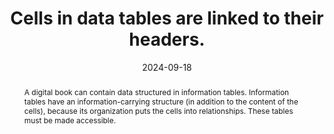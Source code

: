 ---
N: '236'
Rubrique: Structure et code
title: Cells in data tables are linked to their headers.
abstract: "A digital book can contain data structured in information tables. Information tables have an information-carrying structure (in addition to the
content of the cells), because its organization puts the cells into relationships. These tables must be made accessible."
categories: ["Code and structure"]
agrege: O4236-E075
opquast: '4 236'
indiceebook: '75'
description: "Rule n° 075"
before: "074"
weight: "075"
after: "076"
actif: '1'
layout: rules
date: 2024-09-18
tags: ["display", "Accessibilité"]
objectif: ["Allow technical aids to render the information contained in tables in an understandable manner, by indicating to the user the logical relationships between table content and headers.", "
Improving the accessibility of content for people with disabilities"]
Meo: ["Use the HTML th element and its scope attribute to mark up header cells and explain their scope (scope with col value for a column header, row value for a line header)."]
Controle: ["Check the source code of the HTML page of the epub or ACE"
]
epubcheck: 
ace: 
Source: ["Opquast"]
Referentiel: [""]
Steps: ["", ""]
---